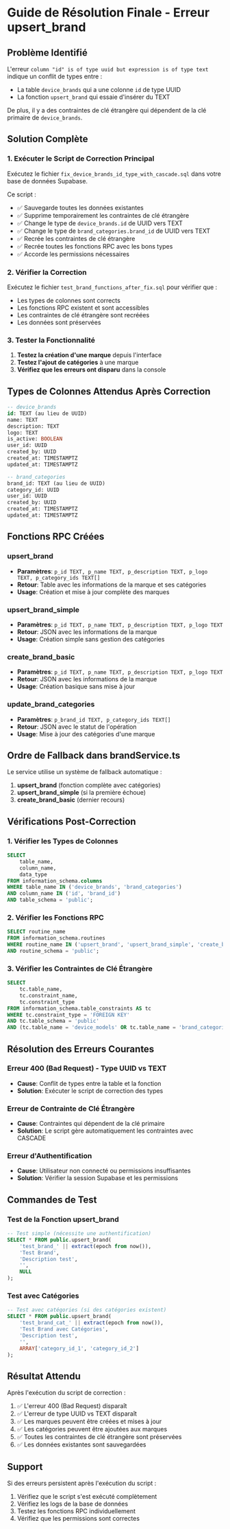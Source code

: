 # Guide de Résolution Finale - Erreur upsert_brand

## Problème Identifié

L'erreur `column "id" is of type uuid but expression is of type text` indique un conflit de types entre :
- La table `device_brands` qui a une colonne `id` de type UUID
- La fonction `upsert_brand` qui essaie d'insérer du TEXT

De plus, il y a des contraintes de clé étrangère qui dépendent de la clé primaire de `device_brands`.

## Solution Complète

### 1. Exécuter le Script de Correction Principal

Exécutez le fichier `fix_device_brands_id_type_with_cascade.sql` dans votre base de données Supabase.

Ce script :
- ✅ Sauvegarde toutes les données existantes
- ✅ Supprime temporairement les contraintes de clé étrangère
- ✅ Change le type de `device_brands.id` de UUID vers TEXT
- ✅ Change le type de `brand_categories.brand_id` de UUID vers TEXT
- ✅ Recrée les contraintes de clé étrangère
- ✅ Recrée toutes les fonctions RPC avec les bons types
- ✅ Accorde les permissions nécessaires

### 2. Vérifier la Correction

Exécutez le fichier `test_brand_functions_after_fix.sql` pour vérifier que :
- Les types de colonnes sont corrects
- Les fonctions RPC existent et sont accessibles
- Les contraintes de clé étrangère sont recréées
- Les données sont préservées

### 3. Tester la Fonctionnalité

1. **Testez la création d'une marque** depuis l'interface
2. **Testez l'ajout de catégories** à une marque
3. **Vérifiez que les erreurs ont disparu** dans la console

## Types de Colonnes Attendus Après Correction

```sql
-- device_brands
id: TEXT (au lieu de UUID)
name: TEXT
description: TEXT
logo: TEXT
is_active: BOOLEAN
user_id: UUID
created_by: UUID
created_at: TIMESTAMPTZ
updated_at: TIMESTAMPTZ

-- brand_categories
brand_id: TEXT (au lieu de UUID)
category_id: UUID
user_id: UUID
created_by: UUID
created_at: TIMESTAMPTZ
updated_at: TIMESTAMPTZ
```

## Fonctions RPC Créées

### upsert_brand
- **Paramètres**: `p_id TEXT, p_name TEXT, p_description TEXT, p_logo TEXT, p_category_ids TEXT[]`
- **Retour**: Table avec les informations de la marque et ses catégories
- **Usage**: Création et mise à jour complète des marques

### upsert_brand_simple
- **Paramètres**: `p_id TEXT, p_name TEXT, p_description TEXT, p_logo TEXT`
- **Retour**: JSON avec les informations de la marque
- **Usage**: Création simple sans gestion des catégories

### create_brand_basic
- **Paramètres**: `p_id TEXT, p_name TEXT, p_description TEXT, p_logo TEXT`
- **Retour**: JSON avec les informations de la marque
- **Usage**: Création basique sans mise à jour

### update_brand_categories
- **Paramètres**: `p_brand_id TEXT, p_category_ids TEXT[]`
- **Retour**: JSON avec le statut de l'opération
- **Usage**: Mise à jour des catégories d'une marque

## Ordre de Fallback dans brandService.ts

Le service utilise un système de fallback automatique :

1. **upsert_brand** (fonction complète avec catégories)
2. **upsert_brand_simple** (si la première échoue)
3. **create_brand_basic** (dernier recours)

## Vérifications Post-Correction

### 1. Vérifier les Types de Colonnes
```sql
SELECT 
    table_name,
    column_name,
    data_type
FROM information_schema.columns 
WHERE table_name IN ('device_brands', 'brand_categories')
AND column_name IN ('id', 'brand_id')
AND table_schema = 'public';
```

### 2. Vérifier les Fonctions RPC
```sql
SELECT routine_name 
FROM information_schema.routines 
WHERE routine_name IN ('upsert_brand', 'upsert_brand_simple', 'create_brand_basic', 'update_brand_categories')
AND routine_schema = 'public';
```

### 3. Vérifier les Contraintes de Clé Étrangère
```sql
SELECT 
    tc.table_name,
    tc.constraint_name,
    tc.constraint_type
FROM information_schema.table_constraints AS tc 
WHERE tc.constraint_type = 'FOREIGN KEY' 
AND tc.table_schema = 'public'
AND (tc.table_name = 'device_models' OR tc.table_name = 'brand_categories');
```

## Résolution des Erreurs Courantes

### Erreur 400 (Bad Request) - Type UUID vs TEXT
- **Cause**: Conflit de types entre la table et la fonction
- **Solution**: Exécuter le script de correction des types

### Erreur de Contrainte de Clé Étrangère
- **Cause**: Contraintes qui dépendent de la clé primaire
- **Solution**: Le script gère automatiquement les contraintes avec CASCADE

### Erreur d'Authentification
- **Cause**: Utilisateur non connecté ou permissions insuffisantes
- **Solution**: Vérifier la session Supabase et les permissions

## Commandes de Test

### Test de la Fonction upsert_brand
```sql
-- Test simple (nécessite une authentification)
SELECT * FROM public.upsert_brand(
    'test_brand_' || extract(epoch from now()), 
    'Test Brand', 
    'Description test', 
    '', 
    NULL
);
```

### Test avec Catégories
```sql
-- Test avec catégories (si des catégories existent)
SELECT * FROM public.upsert_brand(
    'test_brand_cat_' || extract(epoch from now()), 
    'Test Brand avec Catégories', 
    'Description test', 
    '', 
    ARRAY['category_id_1', 'category_id_2']
);
```

## Résultat Attendu

Après l'exécution du script de correction :

1. ✅ L'erreur 400 (Bad Request) disparaît
2. ✅ L'erreur de type UUID vs TEXT disparaît
3. ✅ Les marques peuvent être créées et mises à jour
4. ✅ Les catégories peuvent être ajoutées aux marques
5. ✅ Toutes les contraintes de clé étrangère sont préservées
6. ✅ Les données existantes sont sauvegardées

## Support

Si des erreurs persistent après l'exécution du script :

1. Vérifiez que le script s'est exécuté complètement
2. Vérifiez les logs de la base de données
3. Testez les fonctions RPC individuellement
4. Vérifiez que les permissions sont correctes



